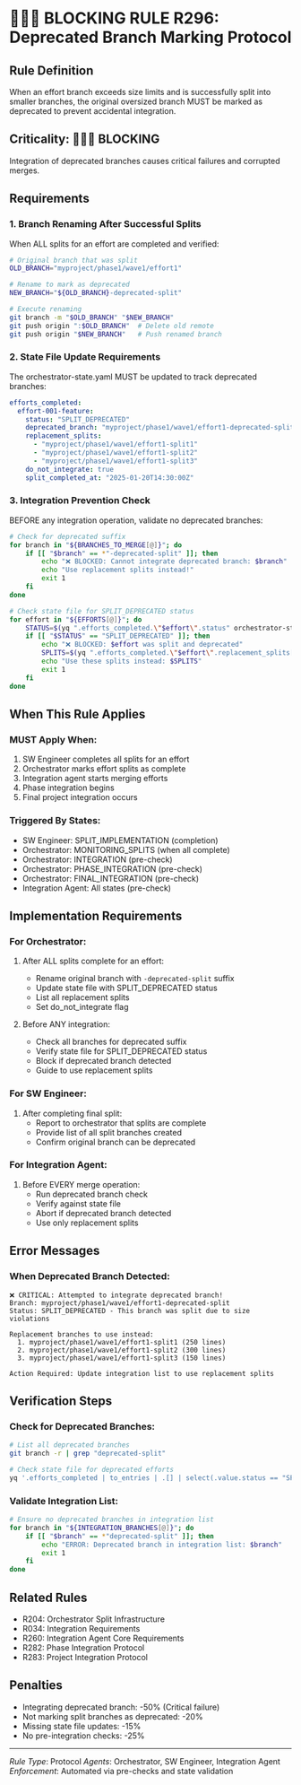 # 🚨🚨🚨 BLOCKING RULE R296: Deprecated Branch Marking Protocol

## Rule Definition
When an effort branch exceeds size limits and is successfully split into smaller branches, the original oversized branch MUST be marked as deprecated to prevent accidental integration.

## Criticality: 🚨🚨🚨 BLOCKING
Integration of deprecated branches causes critical failures and corrupted merges.

## Requirements

### 1. Branch Renaming After Successful Splits
When ALL splits for an effort are completed and verified:
```bash
# Original branch that was split
OLD_BRANCH="myproject/phase1/wave1/effort1"

# Rename to mark as deprecated
NEW_BRANCH="${OLD_BRANCH}-deprecated-split"

# Execute renaming
git branch -m "$OLD_BRANCH" "$NEW_BRANCH"
git push origin ":$OLD_BRANCH"  # Delete old remote
git push origin "$NEW_BRANCH"   # Push renamed branch
```

### 2. State File Update Requirements
The orchestrator-state.yaml MUST be updated to track deprecated branches:
```yaml
efforts_completed:
  effort-001-feature:
    status: "SPLIT_DEPRECATED"
    deprecated_branch: "myproject/phase1/wave1/effort1-deprecated-split"
    replacement_splits:
      - "myproject/phase1/wave1/effort1-split1"
      - "myproject/phase1/wave1/effort1-split2"
      - "myproject/phase1/wave1/effort1-split3"
    do_not_integrate: true
    split_completed_at: "2025-01-20T14:30:00Z"
```

### 3. Integration Prevention Check
BEFORE any integration operation, validate no deprecated branches:
```bash
# Check for deprecated suffix
for branch in "${BRANCHES_TO_MERGE[@]}"; do
    if [[ "$branch" == *"-deprecated-split" ]]; then
        echo "❌ BLOCKED: Cannot integrate deprecated branch: $branch"
        echo "Use replacement splits instead!"
        exit 1
    fi
done

# Check state file for SPLIT_DEPRECATED status
for effort in "${EFFORTS[@]}"; do
    STATUS=$(yq ".efforts_completed.\"$effort\".status" orchestrator-state.yaml)
    if [[ "$STATUS" == "SPLIT_DEPRECATED" ]]; then
        echo "❌ BLOCKED: $effort was split and deprecated"
        SPLITS=$(yq ".efforts_completed.\"$effort\".replacement_splits[]" orchestrator-state.yaml)
        echo "Use these splits instead: $SPLITS"
        exit 1
    fi
done
```

## When This Rule Applies

### MUST Apply When:
1. SW Engineer completes all splits for an effort
2. Orchestrator marks effort splits as complete
3. Integration agent starts merging efforts
4. Phase integration begins
5. Final project integration occurs

### Triggered By States:
- SW Engineer: SPLIT_IMPLEMENTATION (completion)
- Orchestrator: MONITORING_SPLITS (when all complete)
- Orchestrator: INTEGRATION (pre-check)
- Orchestrator: PHASE_INTEGRATION (pre-check)
- Orchestrator: FINAL_INTEGRATION (pre-check)
- Integration Agent: All states (pre-check)

## Implementation Requirements

### For Orchestrator:
1. After ALL splits complete for an effort:
   - Rename original branch with `-deprecated-split` suffix
   - Update state file with SPLIT_DEPRECATED status
   - List all replacement splits
   - Set do_not_integrate flag

2. Before ANY integration:
   - Check all branches for deprecated suffix
   - Verify state file for SPLIT_DEPRECATED status
   - Block if deprecated branch detected
   - Guide to use replacement splits

### For SW Engineer:
1. After completing final split:
   - Report to orchestrator that splits are complete
   - Provide list of all split branches created
   - Confirm original branch can be deprecated

### For Integration Agent:
1. Before EVERY merge operation:
   - Run deprecated branch check
   - Verify against state file
   - Abort if deprecated branch detected
   - Use only replacement splits

## Error Messages

### When Deprecated Branch Detected:
```
❌ CRITICAL: Attempted to integrate deprecated branch!
Branch: myproject/phase1/wave1/effort1-deprecated-split
Status: SPLIT_DEPRECATED - This branch was split due to size violations

Replacement branches to use instead:
  1. myproject/phase1/wave1/effort1-split1 (250 lines)
  2. myproject/phase1/wave1/effort1-split2 (300 lines)
  3. myproject/phase1/wave1/effort1-split3 (150 lines)

Action Required: Update integration list to use replacement splits
```

## Verification Steps

### Check for Deprecated Branches:
```bash
# List all deprecated branches
git branch -r | grep "deprecated-split"

# Check state file for deprecated efforts
yq '.efforts_completed | to_entries | .[] | select(.value.status == "SPLIT_DEPRECATED") | .key' orchestrator-state.yaml
```

### Validate Integration List:
```bash
# Ensure no deprecated branches in integration list
for branch in "${INTEGRATION_BRANCHES[@]}"; do
    if [[ "$branch" == *"deprecated-split" ]]; then
        echo "ERROR: Deprecated branch in integration list: $branch"
        exit 1
    fi
done
```

## Related Rules
- R204: Orchestrator Split Infrastructure
- R034: Integration Requirements
- R260: Integration Agent Core Requirements
- R282: Phase Integration Protocol
- R283: Project Integration Protocol

## Penalties
- Integrating deprecated branch: -50% (Critical failure)
- Not marking split branches as deprecated: -20%
- Missing state file updates: -15%
- No pre-integration checks: -25%

---
*Rule Type*: Protocol
*Agents*: Orchestrator, SW Engineer, Integration Agent
*Enforcement*: Automated via pre-checks and state validation